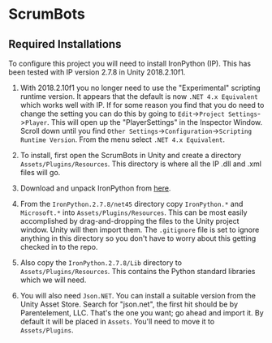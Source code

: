 # ScrumBots

## Required Installations

To configure this project you will need to install IronPython (IP).  This has been tested with IP version 2.7.8 in Unity 2018.2.10f1.

  1. With 2018.2.10f1 you no longer need to use the "Experimental" scripting runtime version.  It appears that the default is now `.NET 4.x Equivalent` which works well with IP.  If for some reason you find that you do need to change the setting you can do this by going to `Edit`->`Project Settings`->`Player`.  This will open up the "PlayerSettings" in the Inspector Window.  Scroll down until you find `Other Settings`->`Configuration`->`Scripting Runtime Version`.  From the menu select `.NET 4.x Equivalent`.  

  2. To install, first open the ScrumBots in Unity and create a directory `Assets/Plugins/Resources`.  This directory is where all the IP .dll and .xml files will go.
  
  3. Download and unpack IronPython from [here](http://ironpython.net/).
  
  4. From the `IronPython.2.7.8/net45` directory copy `IronPython.*` and `Microsoft.*` into `Assets/Plugins/Resources`.  This can be most easily accomplished by drag-and-dropping the files to the Unity project window.  Unity will then import them.  The `.gitignore` file is set to ignore anything in this directory so you don't have to worry about this getting checked in to the repo.
  
  5. Also copy the `IronPython.2.7.8/Lib` directory to `Assets/Plugins/Resources`.  This contains the Python standard libraries which we will need.

  6. You will also need `Json.NET`.  You can install a suitable version from the Unity Asset Store.  Search for "json.net", the first hit should be by Parentelement, LLC.  That's the one you want; go ahead and import it.  By default it will be placed in `Assets`.  You'll need to move it to `Assets/Plugins`.
  
